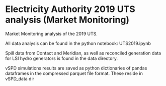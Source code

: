 # Electricity Authority 2019 UTS analysis (Market Monitoring)

Market Monitoring analysis of the 2019 UTS.

All data analysis can be found in the python notebook: UTS2019.ipynb

Spill data from Contact and Meridian, as well as reconciled generation data for LSI hydro generators is found in the data directory.

vSPD simulations results are saved as python dictionaries of pandas dataframes in the compressed parquet file format.  These reside in vSPD_data dir

